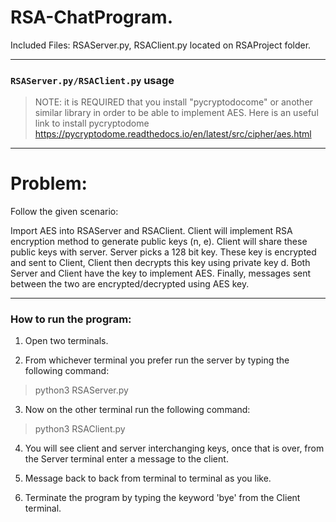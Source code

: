 # RSA-ChatProgram.

Included Files: RSAServer.py, RSAClient.py located on RSAProject folder.

---

### ``RSAServer.py/RSAClient.py`` usage
> NOTE: it is REQUIRED that you install "pycryptodocome" or another similar library in order to be able to implement AES.
> Here is an useful link to install pycryptodome https://pycryptodome.readthedocs.io/en/latest/src/cipher/aes.html

---

# Problem:

Follow the given scenario:

Import AES into RSAServer and RSAClient. Client will implement RSA encryption method to generate
public keys (n, e). Client will share these public keys with server. Server picks a 128 bit key.
These key is encrypted and sent to Client, Client then decrypts this key using private key d. Both Server and Client have the key to implement AES. Finally, messages sent between the two are encrypted/decrypted using AES key.

---

### How to run the program:

1. Open two terminals.

2. From whichever terminal you prefer run the server by typing the following command:

> python3 RSAServer.py 

3. Now on the other terminal run the following command:

> python3 RSAClient.py

4. You will see client and server interchanging keys, once that is over, from the Server terminal enter a message to the client.

5. Message back to back from terminal to terminal as you like.

6. Terminate the program by typing the keyword 'bye' from the Client terminal.
